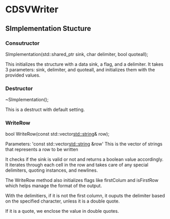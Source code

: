 # CDSVWriter

## SImplementation Stucture

### Consutructor

SImplementation(std::shared_ptr<CDataSink> sink, char delimiter, bool quoteall);

This initializes the structure with a data sink, a flag, and a delimiter. It takes 3 parameters: sink, delimiter, and quoteall, and initializes them with the provided values.

### Destructor

~SImplementation();

This is a destruct with default setting.

### WriteRow

bool WriteRow(const std::vector<std::string>& row);

Parameters: 'const std::vector<std::string> &row'
This is the vector of strings that represents a row to be written

It checks if the sink is valid or not and returns a boolean value accordingly. It iterates through each cell in the row and takes care of any special delimiters, quoting instances, and newlines.

The WriteRow method also initializes flags like firstColum and isFirstRow which helps manage the format of the output.

With the delimitiers, if it is not the first column, it ouputs the delimiter based on the specified character, unless it is a double quote. 

If it is a quote, we enclose the value in double quotes.